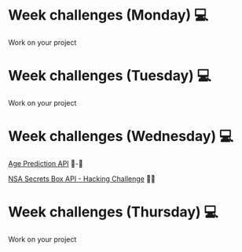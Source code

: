 # Week challenges (Monday) 💻
Work on your project
# Week challenges (Tuesday) 💻
Work on your project
# Week challenges (Wednesday) 💻
[Age Prediction API](https://github.com/corecodeio/devguide-fundamentals-2022-03/blob/main/src/technologies/2022/week12/exercises/e00/API-3.md) 👶-👴

[NSA Secrets Box API - Hacking Challenge](https://github.com/corecodeio/devguide-fundamentals-2022-03/blob/main/src/technologies/2022/week12/exercises/e01/API-4.md) 👨‍💻
# Week challenges (Thursday) 💻
Work on your project
